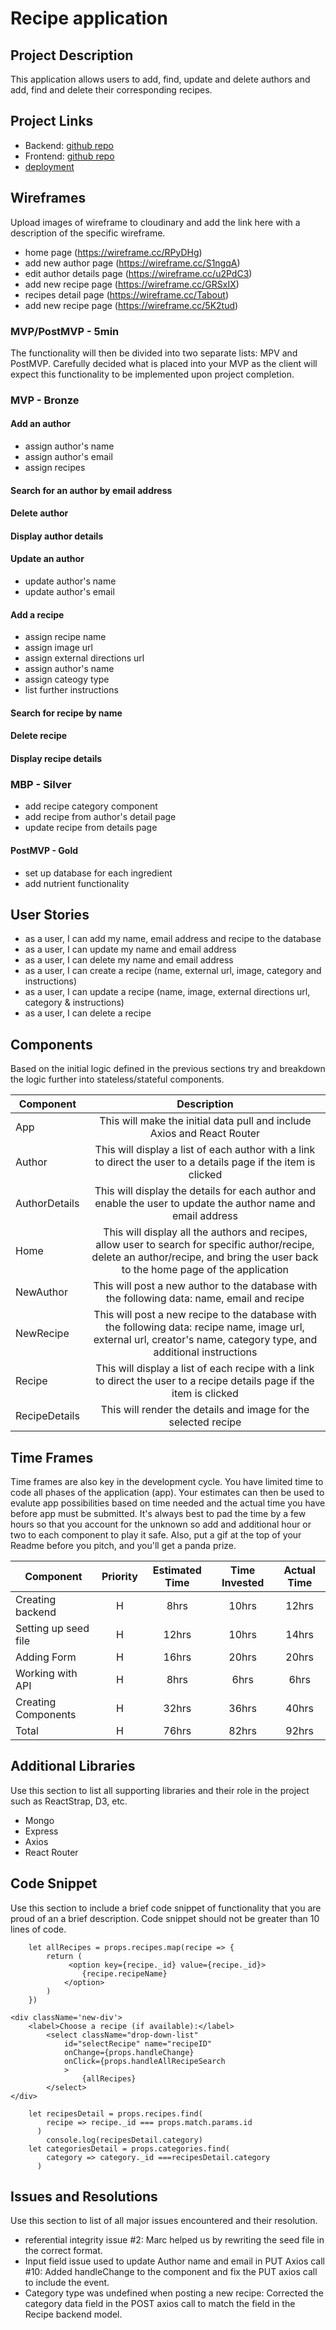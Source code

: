# Recipe application
 
## Project Description
This application allows users to add, find, update and delete authors and add, find and delete their corresponding recipes.
 
## Project Links
- Backend: [github repo](https://github.com/kpendurthi/Recipes_backend_app)
- Frontend: [github repo](https://github.com/dvorakkarrie/Project3_Recipe_Apps)
- [deployment]()
 
## Wireframes
Upload images of wireframe to cloudinary and add the link here with a description of the specific wireframe.
 
* home page (https://wireframe.cc/RPyDHg)
* add new author page (https://wireframe.cc/S1ngqA)
* edit author details page (https://wireframe.cc/u2PdC3)
* add new recipe page (https://wireframe.cc/GRSxIX)
* recipes detail page (https://wireframe.cc/Tabout)
* add new recipe page (https://wireframe.cc/5K2tud)
 
 
### MVP/PostMVP - 5min
The functionality will then be divided into two separate lists: MPV and PostMVP.  Carefully decided what is placed into your MVP as the client will expect this functionality to be implemented upon project completion. 
 
### MVP - Bronze
#### Add an author
* assign author's name
* assign author's email
* assign recipes
#### Search for an author by email address
#### Delete author
#### Display author details
#### Update an author
* update author's name
* update author's email
#### Add a recipe
* assign recipe name
* assign image url
* assign external directions url
* assign author's name
* assign cateogy type
* list further instructions
#### Search for recipe by name
#### Delete recipe
#### Display recipe details
 
### MBP - Silver
* add recipe category component
* add recipe from author's detail page
* update recipe from details page
 
#### PostMVP - Gold
* set up database for each ingredient
* add nutrient functionality
 
## User Stories
* as a user, I can add my name, email address and recipe to the database
* as a user, I can update my name and email address
* as a user, I can delete my name and email address
* as a user, I can create a recipe (name, external url, image, category and instructions)
* as a user, I can update a recipe (name, image, external directions url, category & instructions)
* as a user, I can delete a recipe
 
## Components
Based on the initial logic defined in the previous sections try and breakdown the logic further into stateless/stateful components.
 
| Component | Description |
| --- | :---: | 
| App | This will make the initial data pull and include Axios and React Router|
| Author | This will display a list of each author with a link to direct the user to a details page if the item is clicked |
| AuthorDetails | This will display the details for each author and enable the user to update the author name and email address |
| Home | This will display all the authors and recipes, allow user to search for specific author/recipe, delete an author/recipe, and bring the user back to the home page of the application |
| NewAuthor | This will post a new author to the database with the following data: name, email and recipe |
| NewRecipe | This will post a new recipe to the database with the following data: recipe name, image url, external url, creator's name, category type, and additional instructions |
| Recipe | This will display a list of each recipe with a link to direct the user to a recipe details page if the item is clicked |
| RecipeDetails | This will render the details and image for the selected recipe |
 
## Time Frames
Time frames are also key in the development cycle.  You have limited time to code all phases of the application (app).  Your estimates can then be used to evalute app possibilities based on time needed and the actual time you have before app must be submitted. It's always best to pad the time by a few hours so that you account for the unknown so add and additional hour or two to each component to play it safe. Also, put a gif at the top of your Readme before you pitch, and you'll get a panda prize.
 
| Component | Priority | Estimated Time | Time Invested | Actual Time |
| --- | :---: |  :---: | :---: | :---: |
| Creating backend | H | 8hrs| 10hrs | 12hrs |
| Setting up seed file | H | 12hrs| 10hrs | 14hrs |
| Adding Form | H | 16hrs| 20hrs | 20hrs |
| Working with API | H | 8hrs| 6hrs | 6hrs |
| Creating Components | H | 32hrs| 36hrs | 40hrs |
| Total | H | 76hrs| 82hrs | 92hrs |
 
## Additional Libraries
Use this section to list all supporting libraries and their role in the project such as ReactStrap, D3, etc.
  - Mongo
  - Express
  - Axios
  - React Router
 
  ## Code Snippet
 
Use this section to include a brief code snippet of functionality that you are proud of an a brief description.  Code snippet should not be greater than 10 lines of code.
 
```
    let allRecipes = props.recipes.map(recipe => {
        return (  
             <option key={recipe._id} value={recipe._id}>
                {recipe.recipeName}
            </option>
        )
    })
```  
    <div className='new-div'>
        <label>Choose a recipe (if available):</label>
            <select className="drop-down-list"
                id="selectRecipe" name="recipeID"
                onChange={props.handleChange}
                onClick={props.handleAllRecipeSearch
                >                          
                    {allRecipes}
            </select>
    </div>
```
    let recipesDetail = props.recipes.find(
        recipe => recipe._id === props.match.params.id
      )
        console.log(recipesDetail.category)
    let categoriesDetail = props.categories.find(
        category => category._id ===recipesDetail.category
      )
```
 
## Issues and Resolutions
Use this section to list of all major issues encountered and their resolution.
 
- referential integrity issue #2:  Marc helped us by rewriting the seed file in the correct format.
- Input field issue used to update Author name and email in PUT Axios call #10:  Added handleChange to the component and fix the PUT axios call to include the event.
- Category type was undefined when posting a new recipe:  Corrected the category data field in the POST axios call to match the field in the Recipe backend model.
